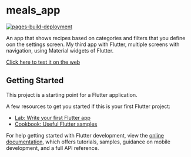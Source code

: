 # meals_app

[![pages-build-deployment](https://github.com/ArAmM7/meals_app/actions/workflows/pages/pages-build-deployment/badge.svg)](https://github.com/ArAmM7/meals_app/actions/workflows/pages/pages-build-deployment)

An app that shows recipes based on categories and filters that you define oon the settings screen.
My third app with Flutter, multiple screens with navigation, using Material widgets of Flutter.

 [Click here to test it on the web](https://aramm7.github.io/meals_app/)

## Getting Started

This project is a starting point for a Flutter application.

A few resources to get you started if this is your first Flutter project:

- [Lab: Write your first Flutter app](https://docs.flutter.dev/get-started/codelab)
- [Cookbook: Useful Flutter samples](https://docs.flutter.dev/cookbook)

For help getting started with Flutter development, view the
[online documentation](https://docs.flutter.dev/), which offers tutorials,
samples, guidance on mobile development, and a full API reference.
